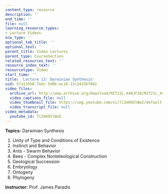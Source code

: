 ```yaml
---
content_type: resource
description: ''
end_time: ''
file: null
learning_resource_types:
- Lecture Videos
ocw_type: ''
optional_tab_title: ''
optional_text: ''
parent_title: Video Lectures
parent_type: CourseSection
related_resources_text: ''
resource_index_text: ''
resourcetype: Video
start_time: ''
title: 'Lecture 13: Darwinian Synthesis'
uid: 5fa135b0-7edc-5d0b-ac18-12c24156f881
video_files:
  archive_url: http://www.archive.org/download/MIT21L.448JF10/MIT21L_448JF10_lec13_300k.mp4
  video_captions_file: null
  video_thumbnail_file: https://img.youtube.com/vi/7iIkKOSlWoI/default.jpg
  video_transcript_file: null
video_metadata:
  youtube_id: 7iIkKOSlWoI
---
```


**Topics:** Darwinian Synthesis

1.  Unity of Type and Conditions of Existence
2.  Instinct and Behavior
3.  Ants - Swarm Behavior
4.  Bees - Complex Nonteleological Construction
5.  Geological Succession
6.  Embryology
7.  Ontogeny
8.  Phylogeny

**Instructor:** Prof. James Paradis



